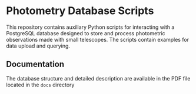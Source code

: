 # Photometry Database Scripts

This repository contains auxiliary Python scripts for interacting with a PostgreSQL database designed to store and process photometric observations made with small telescopes. 
The scripts contain examples for data upload and querying.

## Documentation

The database structure and detailed description are available in the PDF file located in the `docs` directory

